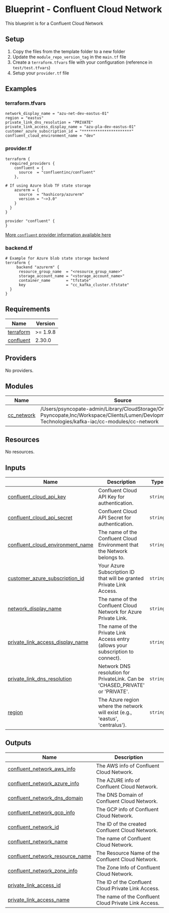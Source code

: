# Blueprint - Confluent Cloud Network
This blueprint is for a Confluent Cloud Network

## Setup
1. Copy the files from the template folder to a new folder
2. Update the `module_repo_version_tag` in the `main.tf` file
3. Create a `terraform.tfvars` file with your configuration (reference in `test/test.tfvars`)
4. Setup your `provider.tf` file

## Examples

### terraform.tfvars

```hcl
network_display_name = "azu-net-dev-eastus-01"
region = "eastus"
private_link_dns_resolution = "PRIVATE"
private_link_access_display_name = "azu-pla-dev-eastus-01"
customer_azure_subscription_id = "**********************"
confluent_cloud_environment_name = "dev"
```

### provider.tf
```hcl
terraform {
  required_providers {
    confluent = {
      source  = "confluentinc/confluent"
    },

# If using Azure blob TF state storage
    azurerm = {
      source  = "hashicorp/azurerm"
      version = "~>3.0"
    }
  }
}

provider "confluent" {
}

```

[More `confluent` provider information available here](https://registry.terraform.io/providers/confluentinc/confluent/latest/docs)


### backend.tf
```hcl
# Example for Azure blob state storage backend
terraform {
     backend "azurerm" {
      resource_group_name  = "<resource_group_name>"
      storage_account_name = "<storage_account_name>"
      container_name       = "tfstate"
      key                  = "cc_kafka_cluster.tfstate"
  }
}
```

<!-- BEGIN_TF_DOCS -->
## Requirements

| Name                                                                      | Version  |
|---------------------------------------------------------------------------|----------|
| <a name="requirement_terraform"></a> [terraform](#requirement\_terraform) | >= 1.9.8 |
| <a name="requirement_confluent"></a> [confluent](#requirement\_confluent) | 2.30.0   |

## Providers

No providers.

## Modules

| Name                                                                 | Source                                                                                                                                                          | Version |
|----------------------------------------------------------------------|-----------------------------------------------------------------------------------------------------------------------------------------------------------------|---------|
| <a name="module_cc_network"></a> [cc\_network](#module\_cc\_network) | /Users/psyncopate-admin/Library/CloudStorage/OneDrive-Psyncopate,Inc/Workspace/Clients/Lumen/Devlopment/Psyncopate-Technologies/kafka-iac/cc-modules/cc-network | n/a     |

## Resources

No resources.

## Inputs

| Name                                                                                                                                       | Description                                                                      | Type     | Default     | Required |
|--------------------------------------------------------------------------------------------------------------------------------------------|----------------------------------------------------------------------------------|----------|-------------|:--------:|
| <a name="input_confluent_cloud_api_key"></a> [confluent\_cloud\_api\_key](#input\_confluent\_cloud\_api\_key)                              | Confluent Cloud API Key for authentication.                                      | `string` | n/a         |   yes    |
| <a name="input_confluent_cloud_api_secret"></a> [confluent\_cloud\_api\_secret](#input\_confluent\_cloud\_api\_secret)                     | Confluent Cloud API Secret for authentication.                                   | `string` | n/a         |   yes    |
| <a name="input_confluent_cloud_environment_name"></a> [confluent\_cloud\_environment\_name](#input\_confluent\_cloud\_environment\_name)   | The name of the Confluent Cloud Environment that the Network belongs to.         | `string` | n/a         |   yes    |
| <a name="input_customer_azure_subscription_id"></a> [customer\_azure\_subscription\_id](#input\_customer\_azure\_subscription\_id)         | Your Azure Subscription ID that will be granted Private Link Access.             | `string` | n/a         |   yes    |
| <a name="input_network_display_name"></a> [network\_display\_name](#input\_network\_display\_name)                                         | The name of the Confluent Cloud Network for Azure Private Link.                  | `string` | n/a         |   yes    |
| <a name="input_private_link_access_display_name"></a> [private\_link\_access\_display\_name](#input\_private\_link\_access\_display\_name) | The name of the Private Link Access entry (allows your subscription to connect). | `string` | n/a         |   yes    |
| <a name="input_private_link_dns_resolution"></a> [private\_link\_dns\_resolution](#input\_private\_link\_dns\_resolution)                  | Network DNS resolution for PrivateLink. Can be 'CHASED\_PRIVATE' or 'PRIVATE'.   | `string` | `"PRIVATE"` |    no    |
| <a name="input_region"></a> [region](#input\_region)                                                                                       | The Azure region where the network will exist (e.g., 'eastus', 'centralus').     | `string` | n/a         |   yes    |

## Outputs

| Name                                                                                                                                    | Description                                          |
|-----------------------------------------------------------------------------------------------------------------------------------------|------------------------------------------------------|
| <a name="output_confluent_network_aws_info"></a> [confluent\_network\_aws\_info](#output\_confluent\_network\_aws\_info)                | The AWS info of Confluent Cloud Network.             |
| <a name="output_confluent_network_azure_info"></a> [confluent\_network\_azure\_info](#output\_confluent\_network\_azure\_info)          | The AZURE info of Confluent Cloud Network.           |
| <a name="output_confluent_network_dns_domain"></a> [confluent\_network\_dns\_domain](#output\_confluent\_network\_dns\_domain)          | The DNS Domain of Confluent Cloud Network.           |
| <a name="output_confluent_network_gcp_info"></a> [confluent\_network\_gcp\_info](#output\_confluent\_network\_gcp\_info)                | The GCP info of Confluent Cloud Network.             |
| <a name="output_confluent_network_id"></a> [confluent\_network\_id](#output\_confluent\_network\_id)                                    | The ID of the created Confluent Cloud Network.       |
| <a name="output_confluent_network_name"></a> [confluent\_network\_name](#output\_confluent\_network\_name)                              | The name of Confluent Cloud Network.                 |
| <a name="output_confluent_network_resource_name"></a> [confluent\_network\_resource\_name](#output\_confluent\_network\_resource\_name) | The Resource Name of the Confluent Cloud Network.    |
| <a name="output_confluent_network_zone_info"></a> [confluent\_network\_zone\_info](#output\_confluent\_network\_zone\_info)             | The Zone Info of Confluent Cloud Network.            |
| <a name="output_private_link_access_id"></a> [private\_link\_access\_id](#output\_private\_link\_access\_id)                            | The ID of the Confluent Cloud Private Link Access.   |
| <a name="output_private_link_access_name"></a> [private\_link\_access\_name](#output\_private\_link\_access\_name)                      | The name of the Confluent Cloud Private Link Access. |
<!-- END_TF_DOCS -->